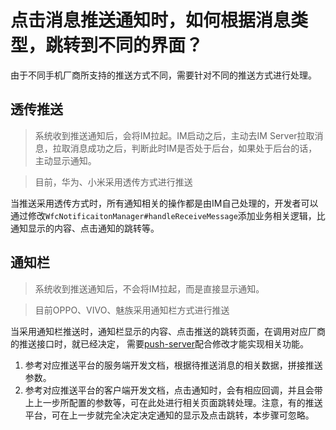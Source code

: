 # 点击消息推送通知时，如何根据消息类型，跳转到不同的界面？

由于不同手机厂商所支持的推送方式不同，需要针对不同的推送方式进行处理。

## 透传推送
> 系统收到推送通知后，会将IM拉起。IM启动之后，主动去IM Server拉取消息，拉取消息成功之后，判断此时IM是否处于后台，如果处于后台的话，主动显示通知。

> 目前，华为、小米采用透传方式进行推送

当推送采用透传方式时，所有通知相关的操作都是由IM自己处理的，开发者可以通过修改```WfcNotificaitonManager#handleReceiveMessage```添加业务相关逻辑，比通知显示的内容、点击通知的跳转等。

## 通知栏
> 系统收到推送通知后，不会将IM拉起，而是直接显示通知。

> 目前OPPO、VIVO、魅族采用通知栏方式进行推送

当采用通知栏推送时，通知栏显示的内容、点击推送的跳转页面，在调用对应厂商的推送接口时，就已经决定，
需要[push-server](https://github.com/wildfirechat/push_server)配合修改才能实现相关功能。

1. 参考对应推送平台的服务端开发文档，根据待推送消息的相关数据，拼接推送参数。
2. 参考对应推送平台的客户端开发文档，点击通知时，会有相应回调，并且会带上上一步所配置的参数等，可在此处进行相关页面跳转处理。注意，有的推送平台，可在上一步就完全决定决定通知的显示及点击跳转，本步骤可忽略。



